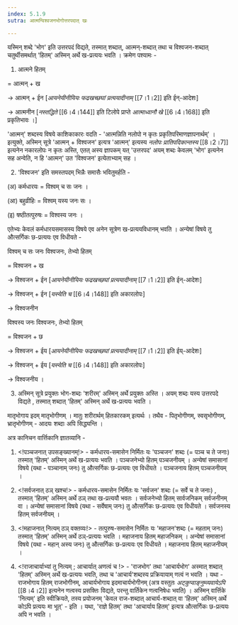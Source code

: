 ```yaml
---
index: 5.1.9
sutra: आत्मन्विश्वजनभोगोत्तरपदात् खः

---
```

यस्मिन् शब्दे 'भोग' इति उत्तरपदं विद्यते, तस्मात् शब्दात्, आत्मन्-शब्दात् तथा च विश्वजन-शब्दात् चतुर्थीसमर्थात् 'हितम्' अस्मिन् अर्थे ख-प्रत्ययः भवति । क्रमेण पश्यामः -   



1. आत्मने हितम् 

= आत्मन् + ख

→ आत्मन् + ईन [_आयनेयीनीयियः फढखच्छघां प्रत्ययादीनाम्_ [[7।1।2]] इति ईन्-आदेशः]

→ आत्मनीन [_नस्तद्धिते_ [[6।4।144]] इति टिलोपे प्राप्ते _आत्माध्वानौ खे_ [[6।4।168]] इति प्रकृतिभावः ।]



'आत्मन्' शब्दस्य विषये काशिकाकारः वदति - 'आत्मन्निति नलोपो न कृतः प्रकृतिपरिमाणज्ञापनार्थम्' । इत्युक्ते, अस्मिन्   सूत्रे 'आत्मन् + विश्वजन' इत्यत्र 'आत्मन्' इत्यस्य _नलोपः प्रातिपदिकान्तस्य_ [[8।2।7]] इत्यनेन नकारलोपः न कृतः अस्ति, एतत् अस्य ज्ञापकम् यत्  'उत्तरपद' अयम् शब्दः केवलम् 'भोग' इत्यनेन सह अन्वेति,  न हि 'आत्मन्' उत 'विश्वजन' इत्येताभ्याम् सह । 

                                  

2. 'विश्वजन' इति समस्तपदम् भिन्नैः समासैः भवितुमर्हति -

(अ) कर्मधारयः = विश्वम् च सः जनः  ।

(आ) बहुव्रीहिः = विश्वम् यस्य जनः सः ।

(इ) षष्ठीतत्पुरुषः = विश्वस्य जनः ।                      

एतेभ्यः केवलं कर्मधारयसमासस्य विषये एव अनेन सूत्रेण ख-प्रत्ययविधानम् भवति । अन्येषां विषये तु औत्सर्गिकः छ-प्रत्ययः एव विधीयते -



विश्वम् च सः जनः  विश्वजनः, तेभ्यो हितम्

= विश्वजन + ख

→ विश्वजन + ईन  [_आयनेयीनीयियः फढखच्छघां प्रत्ययादीनाम्_ [[7।1।2]] इति ईन्-आदेशः]

→ विश्वजन् + ईन [_यस्येति च_ [[6।4।148]] इति अकारलोपः]

→ विश्वजनीन



विश्वस्य जनः विश्वजनः, तेभ्यो हितम् 

= विश्वजन + छ

→ विश्वजन + ईय   [_आयनेयीनीयियः फढखच्छघां प्रत्ययादीनाम्_ [[7।1।2]] इति ईय्-आदेशः]       

→ विश्वजन् + ईय   [_यस्येति च_ [[6।4।148]] इति अकारलोपः]

→ विश्वजनीय ।

  

3. अस्मिन् सूत्रे प्रयुक्तः भोग-शब्दः 'शरीरम्' अस्मिन् अर्थे प्रयुक्तः अस्ति । अयम् शब्दः यस्य उत्तरपदे विद्यते , तस्मात् शब्दात् 'हितम्' अस्मिन् अर्थे ख-प्रत्ययः भवति ।

मातृभोगाय इदम् मातृभोगीणम् । मातुः शरीरार्थम् हितकारकम् इत्यर्थः । तथैव - पितृभोगीणम्, स्वसृभोगीणम्, भ्रातृभोगीणम् - आदयः शब्दाः अपि सिद्ध्यन्ति । 



अत्र कानिचन वार्त्तिकानि ज्ञातव्यानि -

1. <!पञ्चजनात् उपसङ्ख्यानम्!> - कर्मधारय-समासेन निर्मितः यः 'पञ्चजन' शब्दः (= पञ्च च ते जनाः) तस्मात् 'हितम्' अस्मिन् अर्थे ख-प्रत्ययः भवति । पञ्चजनेभ्यो हितम् पञ्चजनीयम् । अन्येषां समासानां विषये (यथा - पञ्चानाम् जनः) तु औत्सर्गिकः छ-प्रत्ययः एव विधीयते । पञ्चजनाय हितम् पञ्चजनीयम् । 

2. <!सर्वजनात् ठञ् खश्च!> - कर्मधारय-समासेन निर्मितः यः 'सर्वजन' शब्दः (= सर्वे च ते जनाः) , तस्मात् 'हितम्' अस्मिन् अर्थे ठञ् तथा ख-प्रत्ययौ भवतः । सर्वजनेभ्यो हितम् सार्वजनिकम् सर्वजनीनम् वा । अन्येषां समासानां विषये (यथा - सर्वेषाम् जनः) तु औत्सर्गिकः छ-प्रत्ययः एव विधीयते । सर्वजनस्य हितम् सर्वजनीयम् ।

3. <!महाजनात् नित्यम् ठञ् वक्तव्यः!> - तत्पुरुष-समासेन निर्मितः यः 'महाजन'शब्दः (=  महताम् जनः) तस्मात् 'हितम्' अस्मिन् अर्थे ठञ्-प्रत्ययः भवति । महाजनाय हितम् महाजनिकम् । अन्येषां समासानां विषये (यथा - महान् अस्य जनः) तु औत्सर्गिकः छ-प्रत्ययः एव विधीयते । महाजनाय हितम् महाजनीयम् । 

4. <!राजाचार्याभ्यां तु नित्यम् ; आचार्यात् अणत्वं च !> - 'राजभोग' तथा 'आचार्यभोग' अस्मात् शब्दात् 'हितम्' अस्मिन् अर्थे ख-प्रत्ययः भवति, तथा च 'आचार्य'शब्दस्य प्रक्रियायाम् णत्वं न भवति । यथा - राजभोगाय हितम् राजभोगीनम्, आचार्यभोगाय इदमाचार्यभोगीनम् (अत्र वस्तुतः _अट्कुप्वाङ्नुम्व्यवायेऽपि_ [[8।4।2]] इत्यनेन णत्वस्य प्रसक्तिः विद्यते, परन्तु वार्तिकेन णत्वनिषेधः भवति) । अस्मिन् वार्त्तिके 'नित्यम्' इति स्वीक्रियते, तस्य प्रयोजनम् 'केवल राज-शब्दात् आचार्य-शब्दात् वा 'हितम्' अस्मिन् अर्थे कोऽपि प्रत्ययः मा भूत्' - इति । यथा, 'राज्ञे हितम्' तथा 'आचार्याय हितम्' इत्यत्र औत्सर्गिकः छ-प्रत्ययः अपि न भवति । 

